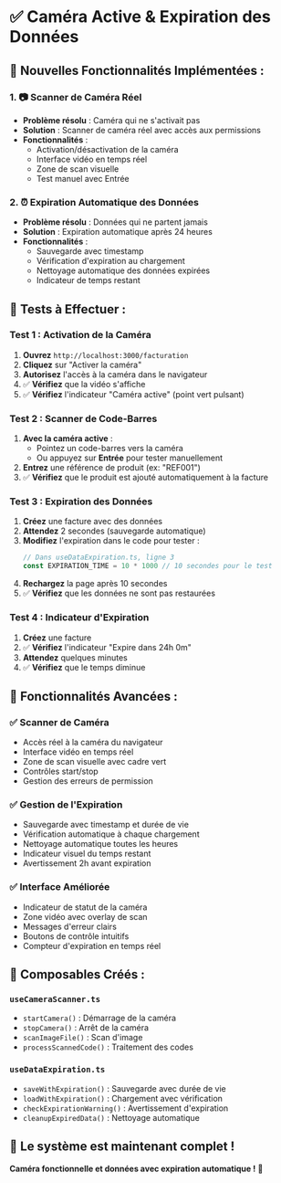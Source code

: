 # ✅ Caméra Active & Expiration des Données

## 🚀 **Nouvelles Fonctionnalités Implémentées :**

### **1. 📷 Scanner de Caméra Réel**
- **Problème résolu** : Caméra qui ne s'activait pas
- **Solution** : Scanner de caméra réel avec accès aux permissions
- **Fonctionnalités** :
  - Activation/désactivation de la caméra
  - Interface vidéo en temps réel
  - Zone de scan visuelle
  - Test manuel avec Entrée

### **2. ⏰ Expiration Automatique des Données**
- **Problème résolu** : Données qui ne partent jamais
- **Solution** : Expiration automatique après 24 heures
- **Fonctionnalités** :
  - Sauvegarde avec timestamp
  - Vérification d'expiration au chargement
  - Nettoyage automatique des données expirées
  - Indicateur de temps restant

## 🧪 **Tests à Effectuer :**

### **Test 1 : Activation de la Caméra**
1. **Ouvrez** `http://localhost:3000/facturation`
2. **Cliquez** sur "Activer la caméra"
3. **Autorisez** l'accès à la caméra dans le navigateur
4. ✅ **Vérifiez** que la vidéo s'affiche
5. ✅ **Vérifiez** l'indicateur "Caméra active" (point vert pulsant)

### **Test 2 : Scanner de Code-Barres**
1. **Avec la caméra active** :
   - Pointez un code-barres vers la caméra
   - Ou appuyez sur **Entrée** pour tester manuellement
2. **Entrez** une référence de produit (ex: "REF001")
3. ✅ **Vérifiez** que le produit est ajouté automatiquement à la facture

### **Test 3 : Expiration des Données**
1. **Créez** une facture avec des données
2. **Attendez** 2 secondes (sauvegarde automatique)
3. **Modifiez** l'expiration dans le code pour tester :
   ```javascript
   // Dans useDataExpiration.ts, ligne 3
   const EXPIRATION_TIME = 10 * 1000 // 10 secondes pour le test
   ```
4. **Rechargez** la page après 10 secondes
5. ✅ **Vérifiez** que les données ne sont pas restaurées

### **Test 4 : Indicateur d'Expiration**
1. **Créez** une facture
2. ✅ **Vérifiez** l'indicateur "Expire dans 24h 0m"
3. **Attendez** quelques minutes
4. ✅ **Vérifiez** que le temps diminue

## 🎯 **Fonctionnalités Avancées :**

### **✅ Scanner de Caméra**
- Accès réel à la caméra du navigateur
- Interface vidéo en temps réel
- Zone de scan visuelle avec cadre vert
- Contrôles start/stop
- Gestion des erreurs de permission

### **✅ Gestion de l'Expiration**
- Sauvegarde avec timestamp et durée de vie
- Vérification automatique à chaque chargement
- Nettoyage automatique toutes les heures
- Indicateur visuel du temps restant
- Avertissement 2h avant expiration

### **✅ Interface Améliorée**
- Indicateur de statut de la caméra
- Zone vidéo avec overlay de scan
- Messages d'erreur clairs
- Boutons de contrôle intuitifs
- Compteur d'expiration en temps réel

## 🔧 **Composables Créés :**

### **`useCameraScanner.ts`**
- `startCamera()` : Démarrage de la caméra
- `stopCamera()` : Arrêt de la caméra
- `scanImageFile()` : Scan d'image
- `processScannedCode()` : Traitement des codes

### **`useDataExpiration.ts`**
- `saveWithExpiration()` : Sauvegarde avec durée de vie
- `loadWithExpiration()` : Chargement avec vérification
- `checkExpirationWarning()` : Avertissement d'expiration
- `cleanupExpiredData()` : Nettoyage automatique

## 🚀 **Le système est maintenant complet !**

**Caméra fonctionnelle et données avec expiration automatique !** 🎉
















